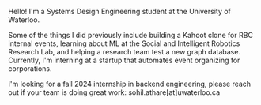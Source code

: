 Hello! I'm a Systems Design Engineering student at the University of Waterloo. 

Some of the things I did previously include building a Kahoot clone for RBC internal events, learning about ML at the Social and Intelligent Robotics Research Lab, and helping a research team test a new graph database. Currently, I'm interning at a startup that automates event organizing for corporations.

I'm looking for a fall 2024 internship in backend engineering, please reach out if your team is doing great work: sohil.athare[at]uwaterloo.ca

